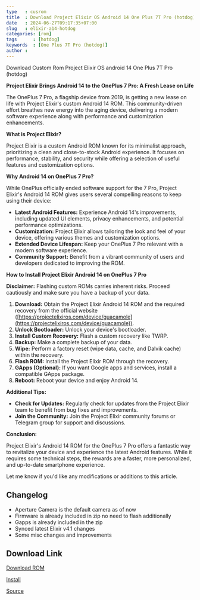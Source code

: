 ```yaml
---
type   : cusrom
title  : Download Project Elixir OS Android 14 One Plus 7T Pro (hotdog)
date   : 2024-06-27T09:17:35+07:00
slug   : elixir-a14-hotdog
categories: [rom]
tags      : [hotdog]
keywords  : [One Plus 7T Pro (hotdog)]
author :
---
```


Download Custom Rom Project Elixir OS android 14 One Plus 7T Pro (hotdog)

**Project Elixir Brings Android 14 to the OnePlus 7 Pro: A Fresh Lease on Life**

The OnePlus 7 Pro, a flagship device from 2019, is getting a new lease on life with Project Elixir's custom Android 14 ROM. This community-driven effort breathes new energy into the aging device, delivering a modern software experience along with performance and customization enhancements.

**What is Project Elixir?**

Project Elixir is a custom Android ROM known for its minimalist approach, prioritizing a clean and close-to-stock Android experience. It focuses on performance, stability, and security while offering a selection of useful features and customization options.

**Why Android 14 on OnePlus 7 Pro?**

While OnePlus officially ended software support for the 7 Pro, Project Elixir's Android 14 ROM gives users several compelling reasons to keep using their device:

* **Latest Android Features:** Experience Android 14's improvements, including updated UI elements, privacy enhancements, and potential performance optimizations.
* **Customization:** Project Elixir allows tailoring the look and feel of your device, offering various themes and customization options.
* **Extended Device Lifespan:**  Keep your OnePlus 7 Pro relevant with a modern software experience.
* **Community Support:**  Benefit from a vibrant community of users and developers dedicated to improving the ROM.

**How to Install Project Elixir Android 14 on OnePlus 7 Pro**

**Disclaimer:** Flashing custom ROMs carries inherent risks. Proceed cautiously and make sure you have a backup of your data.

1. **Download:** Obtain the Project Elixir Android 14 ROM and the required recovery from the official website ([https://projectelixiros.com/device/guacamole](https://projectelixiros.com/device/guacamole)).
2. **Unlock Bootloader:** Unlock your device's bootloader.
3. **Install Custom Recovery:** Flash a custom recovery like TWRP.
4. **Backup:**  Make a complete backup of your data.
5. **Wipe:** Perform a factory reset (wipe data, cache, and Dalvik cache) within the recovery.
6. **Flash ROM:** Install the Project Elixir ROM through the recovery.
7. **GApps (Optional):** If you want Google apps and services, install a compatible GApps package.
8. **Reboot:**  Reboot your device and enjoy Android 14.

**Additional Tips:**

* **Check for Updates:** Regularly check for updates from the Project Elixir team to benefit from bug fixes and improvements.
* **Join the Community:**  Join the Project Elixir community forums or Telegram group for support and discussions.

**Conclusion:**

Project Elixir's Android 14 ROM for the OnePlus 7 Pro offers a fantastic way to revitalize your device and experience the latest Android features. While it requires some technical steps, the rewards are a faster, more personalized, and up-to-date smartphone experience.

Let me know if you'd like any modifications or additions to this article.


## Changelog
- Aperture Camera is the default camera as of now
- Firmware is already included in zip no need to flash additionally
- Gapps is already included in the zip
- Synced latest Elixir v4.1 changes
- Some misc changes and improvements

## Download Link
[Download ROM](https://www.pling.com/p/2039058/)

[Install](https://github.com/ProjectElixir-Devices/Wiki/blob/UNO/hotdog.md)

[Source](https://projectelixiros.com/device/hotdog)

